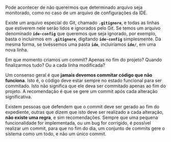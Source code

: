 Pode acontecer de não querermos que determinado arquivo seja monitorado, como no caso de um arquivo de configurações da IDE.

Existe um arquivo especial do Git, chamado **`.gitignore`**, e todas as linhas que estiverem nele serão lidos e ignorados pelo Git. Se temos um arquivo denominado **`ide-config`** que queremos que seja ignorado, por exemplo, basta o incluirmos em **`.gitignore`**, digitando **`ide-config`** simplesmente. Da mesma forma, se tivéssemos uma pasta **`ide`**, incluiríamos **`ide/`**, em uma nova linha.

Em que momento criamos um commit? Apenas no fim do projeto? Quando finalizarmos tudo? Ou a cada linha modificada?

Um consenso geral é que **jamais devemos commitar código que não funciona**. Isto é, o código deve estar sempre no estado funcional para ser commitado. Isto não significa que ele deva ser commitado apenas ao fim do projeto. A recomendação é que se gere um commit após cada alteração significativa.

Existem pessoas que defendem que o commit deve ser gerado ao fim do expediente, outras que dizem que isto deve ser realizado a cada alteração, **não existe uma regra**, e sim recomendações. Sempre que uma pequena funcionalidade for implementada, ou um bug for corrigido, é possível realizar um commit, para que no fim do dia, um conjunto de commits gere o sistema como um todo, e não um único commit.